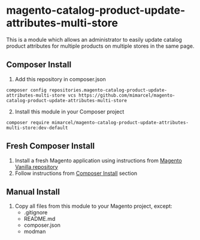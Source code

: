 # magento-catalog-product-update-attributes-multi-store

This is a module which allows an administrator to easily update catalog product attributes for multiple products on multiple stores in the same page.

## Composer Install
1. Add this repository in composer.json
```
composer config repositories.magento-catalog-product-update-attributes-multi-store vcs https://github.com/mimarcel/magento-catalog-product-update-attributes-multi-store
```
2. Install this module in your Composer project
```
composer require mimarcel/magento-catalog-product-update-attributes-multi-store:dev-default
```

## Fresh Composer Install
1. Install a fresh Magento application using instructions from [Magento Vanilla repository](https://github.com/mimarcel/magento-vanilla)
2. Follow instructions from [Composer Install](#composer-install) section

## Manual Install
1. Copy all files from this module to your Magento project, except:
    * .gitignore
    * README.md
    * composer.json
    * modman

